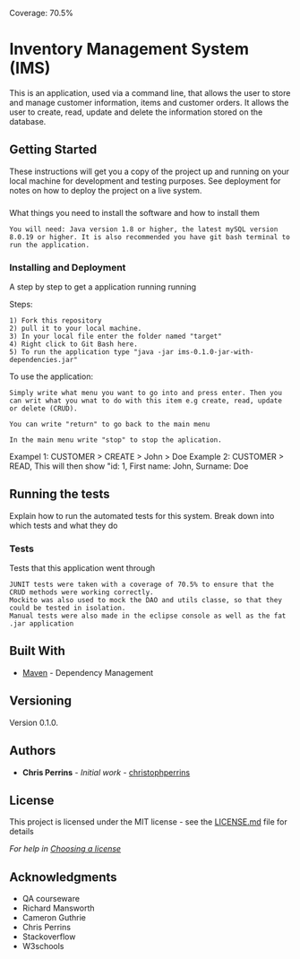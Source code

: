 Coverage: 70.5%
# Inventory Management System (IMS)

This is an application, used via a command line, that allows the user to store and manage customer information, items and customer orders. It allows the user to create, read, update and delete the information stored on the database.

## Getting Started

These instructions will get you a copy of the project up and running on your local machine for development and testing purposes. See deployment for notes on how to deploy the project on a live system.

###

What things you need to install the software and how to install them

```
You will need: Java version 1.8 or higher, the latest mySQL version 8.0.19 or higher. It is also recommended you have git bash terminal to run the application.
```

### Installing and Deployment

A step by step to get a application running running

Steps:

```
1) Fork this repository 
2) pull it to your local machine.
3) In your local file enter the folder named "target"
4) Right click to Git Bash here.
5) To run the application type "java -jar ims-0.1.0-jar-with-dependencies.jar"
```

To use the application:

```
Simply write what menu you want to go into and press enter. Then you can writ what you wnat to do with this item e.g create, read, update or delete (CRUD).

You can write "return" to go back to the main menu

In the main menu write "stop" to stop the aplication.
```

Exampel 1: CUSTOMER > CREATE > John > Doe
Example 2: CUSTOMER > READ, This will then show "id: 1, First name: John, Surname: Doe

## Running the tests

Explain how to run the automated tests for this system. Break down into which tests and what they do

### Tests 
Tests that this application went through

```
JUNIT tests were taken with a coverage of 70.5% to ensure that the CRUD methods were working correctly. 
Mockito was also used to mock the DAO and utils classe, so that they could be tested in isolation.
Manual tests were also made in the eclipse console as well as the fat .jar application
```


## Built With

* [Maven](https://maven.apache.org/) - Dependency Management

## Versioning

Version 0.1.0.

## Authors

* **Chris Perrins** - *Initial work* - [christophperrins](https://github.com/christophperrins)

## License

This project is licensed under the MIT license - see the [LICENSE.md](LICENSE.md) file for details 

*For help in [Choosing a license](https://choosealicense.com/)*

## Acknowledgments

* QA courseware
* Richard Mansworth
* Cameron Guthrie
* Chris Perrins
* Stackoverflow
* W3schools